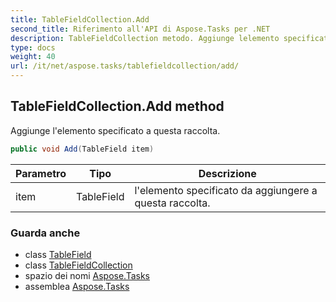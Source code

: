 ```yaml
---
title: TableFieldCollection.Add
second_title: Riferimento all'API di Aspose.Tasks per .NET
description: TableFieldCollection metodo. Aggiunge lelemento specificato a questa raccolta.
type: docs
weight: 40
url: /it/net/aspose.tasks/tablefieldcollection/add/
---
```

## TableFieldCollection.Add method

Aggiunge l'elemento specificato a questa raccolta.

```csharp
public void Add(TableField item)
```

| Parametro | Tipo | Descrizione |
| --- | --- | --- |
| item | TableField | l'elemento specificato da aggiungere a questa raccolta. |

### Guarda anche

* class [TableField](../../tablefield/)
* class [TableFieldCollection](../)
* spazio dei nomi [Aspose.Tasks](../../tablefieldcollection/)
* assemblea [Aspose.Tasks](../../../)


